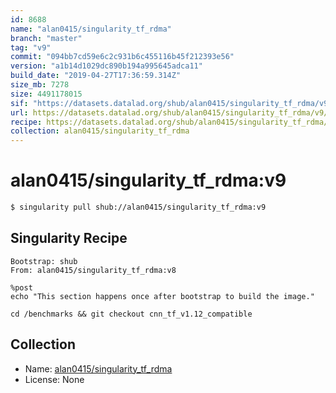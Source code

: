 ```yaml
---
id: 8688
name: "alan0415/singularity_tf_rdma"
branch: "master"
tag: "v9"
commit: "094bb7cd59e6c2c931b6c455116b45f212393e56"
version: "a1b14d1029dc890b194a995645adca11"
build_date: "2019-04-27T17:36:59.314Z"
size_mb: 7278
size: 4491178015
sif: "https://datasets.datalad.org/shub/alan0415/singularity_tf_rdma/v9/2019-04-27-094bb7cd-a1b14d10/a1b14d1029dc890b194a995645adca11.simg"
url: https://datasets.datalad.org/shub/alan0415/singularity_tf_rdma/v9/2019-04-27-094bb7cd-a1b14d10/
recipe: https://datasets.datalad.org/shub/alan0415/singularity_tf_rdma/v9/2019-04-27-094bb7cd-a1b14d10/Singularity
collection: alan0415/singularity_tf_rdma
---
```


# alan0415/singularity_tf_rdma:v9

```bash
$ singularity pull shub://alan0415/singularity_tf_rdma:v9
```

## Singularity Recipe

```singularity
Bootstrap: shub
From: alan0415/singularity_tf_rdma:v8

%post  
echo "This section happens once after bootstrap to build the image."

cd /benchmarks && git checkout cnn_tf_v1.12_compatible
```

## Collection

 - Name: [alan0415/singularity_tf_rdma](https://github.com/alan0415/singularity_tf_rdma)
 - License: None

